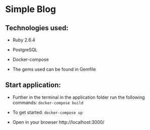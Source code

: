 Simple Blog
=

Technologies used:
-

* Ruby 2.6.4

* PostgreSQL 

* Docker-compose

* The gems used can be found in Gemfile

Start application:
-

* Further in the terminal in the application folder run the following commands: `docker-compose build`

* To get started: `docker-compose up`


* Open in your browser http://localhost:3000/
